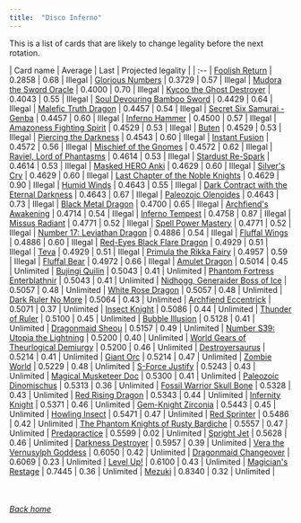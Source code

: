 ```yaml
---
title:  "Disco Inferno"
---
```


This is a list of cards that are likely to change legality before the next rotation.

| Card name | Average | Last | Projected legality |
| :-- |
[Foolish Return](https://db.ygoprodeck.com/card/?search=Foolish%20Return) | 0.2858 | 0.68 | Illegal |
[Glorious Numbers](https://db.ygoprodeck.com/card/?search=Glorious%20Numbers) | 0.3729 | 0.57 | Illegal |
[Mudora the Sword Oracle](https://db.ygoprodeck.com/card/?search=Mudora%20the%20Sword%20Oracle) | 0.4000 | 0.70 | Illegal |
[Kycoo the Ghost Destroyer](https://db.ygoprodeck.com/card/?search=Kycoo%20the%20Ghost%20Destroyer) | 0.4043 | 0.55 | Illegal |
[Soul Devouring Bamboo Sword](https://db.ygoprodeck.com/card/?search=Soul%20Devouring%20Bamboo%20Sword) | 0.4429 | 0.64 | Illegal |
[Malefic Truth Dragon](https://db.ygoprodeck.com/card/?search=Malefic%20Truth%20Dragon) | 0.4457 | 0.54 | Illegal |
[Secret Six Samurai - Genba](https://db.ygoprodeck.com/card/?search=Secret%20Six%20Samurai%20-%20Genba) | 0.4457 | 0.60 | Illegal |
[Inferno Hammer](https://db.ygoprodeck.com/card/?search=Inferno%20Hammer) | 0.4500 | 0.57 | Illegal |
[Amazoness Fighting Spirit](https://db.ygoprodeck.com/card/?search=Amazoness%20Fighting%20Spirit) | 0.4529 | 0.53 | Illegal |
[Buten](https://db.ygoprodeck.com/card/?search=Buten) | 0.4529 | 0.53 | Illegal |
[Piercing the Darkness](https://db.ygoprodeck.com/card/?search=Piercing%20the%20Darkness) | 0.4543 | 0.60 | Illegal |
[Instant Fusion](https://db.ygoprodeck.com/card/?search=Instant%20Fusion) | 0.4572 | 0.56 | Illegal |
[Mischief of the Gnomes](https://db.ygoprodeck.com/card/?search=Mischief%20of%20the%20Gnomes) | 0.4572 | 0.62 | Illegal |
[Raviel, Lord of Phantasms](https://db.ygoprodeck.com/card/?search=Raviel,%20Lord%20of%20Phantasms) | 0.4614 | 0.53 | Illegal |
[Stardust Re-Spark](https://db.ygoprodeck.com/card/?search=Stardust%20Re-Spark) | 0.4614 | 0.53 | Illegal |
[Masked HERO Anki](https://db.ygoprodeck.com/card/?search=Masked%20HERO%20Anki) | 0.4629 | 0.60 | Illegal |
[Silver's Cry](https://db.ygoprodeck.com/card/?search=Silver's%20Cry) | 0.4629 | 0.60 | Illegal |
[Last Chapter of the Noble Knights](https://db.ygoprodeck.com/card/?search=Last%20Chapter%20of%20the%20Noble%20Knights) | 0.4629 | 0.90 | Illegal |
[Humid Winds](https://db.ygoprodeck.com/card/?search=Humid%20Winds) | 0.4643 | 0.55 | Illegal |
[Dark Contract with the Eternal Darkness](https://db.ygoprodeck.com/card/?search=Dark%20Contract%20with%20the%20Eternal%20Darkness) | 0.4643 | 0.67 | Illegal |
[Paleozoic Olenoides](https://db.ygoprodeck.com/card/?search=Paleozoic%20Olenoides) | 0.4643 | 0.73 | Illegal |
[Black Metal Dragon](https://db.ygoprodeck.com/card/?search=Black%20Metal%20Dragon) | 0.4700 | 0.65 | Illegal |
[Archfiend's Awakening](https://db.ygoprodeck.com/card/?search=Archfiend's%20Awakening) | 0.4714 | 0.54 | Illegal |
[Inferno Tempest](https://db.ygoprodeck.com/card/?search=Inferno%20Tempest) | 0.4758 | 0.87 | Illegal |
[Missus Radiant](https://db.ygoprodeck.com/card/?search=Missus%20Radiant) | 0.4771 | 0.52 | Illegal |
[Spell Power Mastery](https://db.ygoprodeck.com/card/?search=Spell%20Power%20Mastery) | 0.4771 | 0.52 | Illegal |
[Number 17: Leviathan Dragon](https://db.ygoprodeck.com/card/?search=Number%2017:%20Leviathan%20Dragon) | 0.4886 | 0.54 | Illegal |
[Fluffal Wings](https://db.ygoprodeck.com/card/?search=Fluffal%20Wings) | 0.4886 | 0.60 | Illegal |
[Red-Eyes Black Flare Dragon](https://db.ygoprodeck.com/card/?search=Red-Eyes%20Black%20Flare%20Dragon) | 0.4929 | 0.51 | Illegal |
[Teva](https://db.ygoprodeck.com/card/?search=Teva) | 0.4929 | 0.51 | Illegal |
[Primula the Rikka Fairy](https://db.ygoprodeck.com/card/?search=Primula%20the%20Rikka%20Fairy) | 0.4957 | 0.59 | Illegal |
[Fluffal Bear](https://db.ygoprodeck.com/card/?search=Fluffal%20Bear) | 0.4972 | 0.66 | Illegal |
[Amulet Dragon](https://db.ygoprodeck.com/card/?search=Amulet%20Dragon) | 0.5014 | 0.45 | Unlimited |
[Bujingi Quilin](https://db.ygoprodeck.com/card/?search=Bujingi%20Quilin) | 0.5043 | 0.41 | Unlimited |
[Phantom Fortress Enterblathnir](https://db.ygoprodeck.com/card/?search=Phantom%20Fortress%20Enterblathnir) | 0.5043 | 0.41 | Unlimited |
[Nidhogg, Generaider Boss of Ice](https://db.ygoprodeck.com/card/?search=Nidhogg,%20Generaider%20Boss%20of%20Ice) | 0.5057 | 0.48 | Unlimited |
[White Rose Dragon](https://db.ygoprodeck.com/card/?search=White%20Rose%20Dragon) | 0.5057 | 0.48 | Unlimited |
[Dark Ruler No More](https://db.ygoprodeck.com/card/?search=Dark%20Ruler%20No%20More) | 0.5064 | 0.43 | Unlimited |
[Archfiend Eccentrick](https://db.ygoprodeck.com/card/?search=Archfiend%20Eccentrick) | 0.5071 | 0.37 | Unlimited |
[Insect Knight](https://db.ygoprodeck.com/card/?search=Insect%20Knight) | 0.5086 | 0.44 | Unlimited |
[Thunder of Ruler](https://db.ygoprodeck.com/card/?search=Thunder%20of%20Ruler) | 0.5100 | 0.45 | Unlimited |
[Bubble Illusion](https://db.ygoprodeck.com/card/?search=Bubble%20Illusion) | 0.5128 | 0.41 | Unlimited |
[Dragonmaid Sheou](https://db.ygoprodeck.com/card/?search=Dragonmaid%20Sheou) | 0.5157 | 0.49 | Unlimited |
[Number S39: Utopia the Lightning](https://db.ygoprodeck.com/card/?search=Number%20S39:%20Utopia%20the%20Lightning) | 0.5200 | 0.40 | Unlimited |
[World Gears of Theurlogical Demiurgy](https://db.ygoprodeck.com/card/?search=World%20Gears%20of%20Theurlogical%20Demiurgy) | 0.5200 | 0.46 | Unlimited |
[Destroyersaurus](https://db.ygoprodeck.com/card/?search=Destroyersaurus) | 0.5214 | 0.41 | Unlimited |
[Giant Orc](https://db.ygoprodeck.com/card/?search=Giant%20Orc) | 0.5214 | 0.47 | Unlimited |
[Zombie World](https://db.ygoprodeck.com/card/?search=Zombie%20World) | 0.5229 | 0.48 | Unlimited |
[S-Force Justify](https://db.ygoprodeck.com/card/?search=S-Force%20Justify) | 0.5243 | 0.43 | Unlimited |
[Magical Musketeer Doc](https://db.ygoprodeck.com/card/?search=Magical%20Musketeer%20Doc) | 0.5300 | 0.41 | Unlimited |
[Paleozoic Dinomischus](https://db.ygoprodeck.com/card/?search=Paleozoic%20Dinomischus) | 0.5313 | 0.36 | Unlimited |
[Fossil Warrior Skull Bone](https://db.ygoprodeck.com/card/?search=Fossil%20Warrior%20Skull%20Bone) | 0.5328 | 0.43 | Unlimited |
[Red Rising Dragon](https://db.ygoprodeck.com/card/?search=Red%20Rising%20Dragon) | 0.5343 | 0.44 | Unlimited |
[Infernity Knight](https://db.ygoprodeck.com/card/?search=Infernity%20Knight) | 0.5371 | 0.46 | Unlimited |
[Gem-Knight Zirconia](https://db.ygoprodeck.com/card/?search=Gem-Knight%20Zirconia) | 0.5443 | 0.45 | Unlimited |
[Howling Insect](https://db.ygoprodeck.com/card/?search=Howling%20Insect) | 0.5471 | 0.47 | Unlimited |
[Red Sprinter](https://db.ygoprodeck.com/card/?search=Red%20Sprinter) | 0.5486 | 0.42 | Unlimited |
[The Phantom Knights of Rusty Bardiche](https://db.ygoprodeck.com/card/?search=The%20Phantom%20Knights%20of%20Rusty%20Bardiche) | 0.5557 | 0.47 | Unlimited |
[Predapractice](https://db.ygoprodeck.com/card/?search=Predapractice) | 0.5599 | 0.02 | Unlimited |
[Spright Jet](https://db.ygoprodeck.com/card/?search=Spright%20Jet) | 0.5628 | 0.46 | Unlimited |
[Darkness Destroyer](https://db.ygoprodeck.com/card/?search=Darkness%20Destroyer) | 0.5957 | 0.39 | Unlimited |
[Vera the Vernusylph Goddess](https://db.ygoprodeck.com/card/?search=Vera%20the%20Vernusylph%20Goddess) | 0.6050 | 0.42 | Unlimited |
[Dragonmaid Changeover](https://db.ygoprodeck.com/card/?search=Dragonmaid%20Changeover) | 0.6069 | 0.23 | Unlimited |
[Level Up!](https://db.ygoprodeck.com/card/?search=Level%20Up!) | 0.6100 | 0.43 | Unlimited |
[Magician's Restage](https://db.ygoprodeck.com/card/?search=Magician's%20Restage) | 0.7445 | 0.36 | Unlimited |
[Mezuki](https://db.ygoprodeck.com/card/?search=Mezuki) | 0.8340 | 0.32 | Unlimited |

<br>

###### [Back home](index)